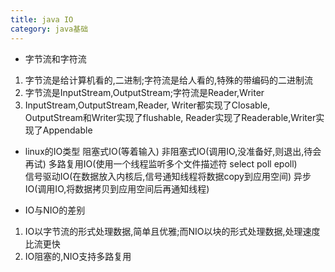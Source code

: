 ```yaml
---
title: java IO
category: java基础
---
```

- 字节流和字符流
1. 字节流是给计算机看的,二进制;字符流是给人看的,特殊的带编码的二进制流
2. 字节流是InputStream,OutputStream;字符流是Reader,Writer
3. InputStream,OutputStream,Reader, Writer都实现了Closable, OutputStream和Writer实现了flushable, Reader实现了Readerable,Writer实现了Appendable

- linux的IO类型
阻塞式IO(等着输入)
非阻塞式IO(调用IO,没准备好,则退出,待会再试)
多路复用IO(使用一个线程监听多个文件描述符 select poll epoll)\
信号驱动IO(在数据放入内核后,信号通知线程将数据copy到应用空间)
异步IO(调用IO,将数据拷贝到应用空间后再通知线程)

- IO与NIO的差别
1. IO以字节流的形式处理数据,简单且优雅;而NIO以块的形式处理数据,处理速度比流更快
2. IO阻塞的,NIO支持多路复用